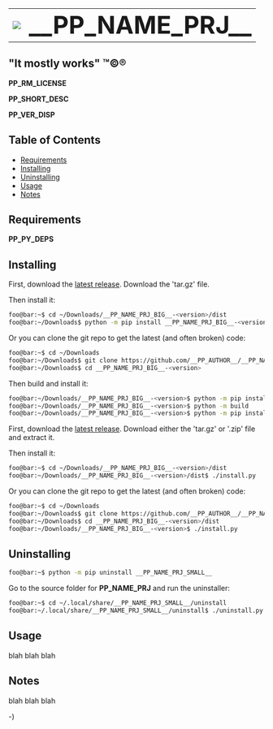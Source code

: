 <!----------------------------------------------------------------------------->
<!-- Project : __PP_NAME_PRJ_BIG__                             /          \  -->
<!-- Filename: __PP_README_FILE__                             |     ()     | -->
<!-- Date    : __PP_DATE__                                    |            | -->
<!-- Author  : __PP_AUTHOR__                                  |   \____/   | -->
<!-- License : __PP_LICENSE_NAME__                             \          /  -->
<!----------------------------------------------------------------------------->

<!-- make a pretty header -->
<table>
    <tr>
        <td>
            <img style="display:flex;" src="__PP_IMG_README__" />
        </td>
        <td>
            <span style="font-size:300%;font-weight:bold;">__PP_NAME_PRJ__</span>
        </td>
    </tr>
</table>

## "It mostly works" ™©®

__PP_RM_LICENSE__

<!-- __RM_SHORT_DESC__ -->
__PP_SHORT_DESC__
<!-- __RM_SHORT_DESC__ -->

<!-- __RM_VERSION__ -->
__PP_VER_DISP__
<!-- __RM_VERSION__ -->

<!-- ![alt-text](README/screenshot.png) -->

## Table of Contents
- [Requirements](#requirements)
- [Installing](#installing)
- [Uninstalling](#uninstalling)
- [Usage](#usage)
- [Notes](#notes)

## Requirements
<!-- __RM_DEPS__ -->
__PP_PY_DEPS__
<!-- __RM_DEPS__ -->

## Installing
<!-- __RM_PKG__ -->
First, download the [latest release](https://github.com/__PP_AUTHOR__/__PP_NAME_PRJ_BIG__/releases/latest).
Download the 'tar.gz' file.

Then install it:
```bash
foo@bar:~$ cd ~/Downloads/__PP_NAME_PRJ_BIG__-<version>/dist
foo@bar:~/Downloads$ python -m pip install __PP_NAME_PRJ_BIG__-<version>.tar.gz
```
Or you can clone the git repo to get the latest (and often broken) code:
```bash
foo@bar:~$ cd ~/Downloads
foo@bar:~/Downloads$ git clone https://github.com/__PP_AUTHOR__/__PP_NAME_PRJ_BIG__
foo@bar:~/Downloads$ cd __PP_NAME_PRJ_BIG__-<version>
```
Then build and install it:
```bash
foo@bar:~/Downloads/__PP_NAME_PRJ_BIG__-<version>$ python -m pip install build
foo@bar:~/Downloads/__PP_NAME_PRJ_BIG__-<version>$ python -m build
foo@bar:~/Downloads/__PP_NAME_PRJ_BIG__-<version>$ python -m pip install ./dist/__PP_NAME_PRJ_SMALL__-<version>.tar.gz
```
<!-- __RM_PKG__ -->
<!-- __RM_APP__ -->
First, download the [latest release](https://github.com/__PP_AUTHOR__/__PP_NAME_PRJ_BIG__/releases/latest).
Download either the 'tar.gz' or '.zip' file and extract it.

Then install it:
```bash
foo@bar:~$ cd ~/Downloads/__PP_NAME_PRJ_BIG__-<version>/dist
foo@bar:~/Downloads/__PP_NAME_PRJ_BIG__-<version>/dist$ ./install.py
```

Or you can clone the git repo to get the latest (and often broken) code:
```bash
foo@bar:~$ cd ~/Downloads
foo@bar:~/Downloads$ git clone https://github.com/__PP_AUTHOR__/__PP_NAME_PRJ_BIG__
foo@bar:~/Downloads$ cd __PP_NAME_PRJ_BIG__-<version>/dist
foo@bar:~/Downloads/__PP_NAME_PRJ_BIG__-<version>$ ./install.py
```
<!-- __RM_APP__ -->

## Uninstalling
<!-- __RM_PKG__ -->
```bash
foo@bar:~$ python -m pip uninstall __PP_NAME_PRJ_SMALL__
```
<!-- __RM_PKG__ -->
<!-- __RM_APP__ -->
Go to the source folder for __PP_NAME_PRJ__ and run the uninstaller:
```bash
foo@bar:~$ cd ~/.local/share/__PP_NAME_PRJ_SMALL__/uninstall
foo@bar:~/.local/share/__PP_NAME_PRJ_SMALL__/uninstall$ ./uninstall.py
```
<!-- __RM_APP__ -->

## Usage
blah blah blah

## Notes
blah blah blah

-)
<!-- -) -->
